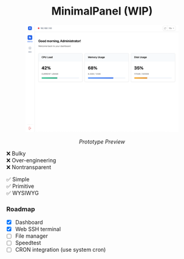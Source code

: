 <div align="center"><h1>MinimalPanel (WIP)</h1></div>
<p align="center">
<img width="80%" src="doc/dash.png" alt="Dashboard" />
<p align="center"><em>Prototype Preview</em></p>
</p>

❌ Bulky \
❌ Over-engineering \
❌ Nontransparent

✅ Simple \
✅ Primitive \
✅ WYSIWYG

### Roadmap
- [x] Dashboard
- [x] Web SSH terminal
- [ ] File manager
- [ ] Speedtest
- [ ] CRON integration (use system cron)
